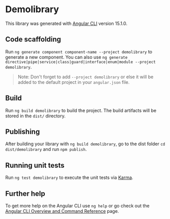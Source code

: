 # Demolibrary

This library was generated with [Angular CLI](https://github.com/angular/angular-cli) version 15.1.0.

## Code scaffolding

Run `ng generate component component-name --project demolibrary` to generate a new component. You can also use `ng generate directive|pipe|service|class|guard|interface|enum|module --project demolibrary`.
> Note: Don't forget to add `--project demolibrary` or else it will be added to the default project in your `angular.json` file. 

## Build

Run `ng build demolibrary` to build the project. The build artifacts will be stored in the `dist/` directory.

## Publishing

After building your library with `ng build demolibrary`, go to the dist folder `cd dist/demolibrary` and run `npm publish`.

## Running unit tests

Run `ng test demolibrary` to execute the unit tests via [Karma](https://karma-runner.github.io).

## Further help

To get more help on the Angular CLI use `ng help` or go check out the [Angular CLI Overview and Command Reference](https://angular.io/cli) page.
